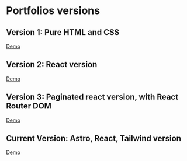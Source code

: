 # Portfolios versions

## Version 1: Pure HTML and CSS
[Demo](https://borgesmj-portfolio-v1.netlify.app/)

## Version 2: React version
[Demo](https://borgesmj-portfolio-v2.netlify.app/)

## Version 3: Paginated react version, with React Router DOM
[Demo](https://borgesmj-portfolio-v3.netlify.app/)

## Current Version: Astro, React, Tailwind version
[Demo](https://borgesmj-portfolio.netlify.app/)
